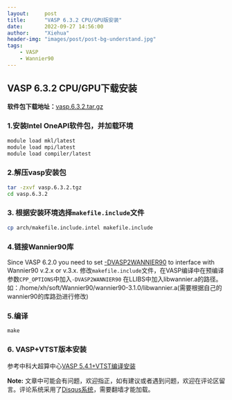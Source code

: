 ```yaml
---
layout:     post
title:      "VASP 6.3.2 CPU/GPU版安装"
date:       2022-09-27 14:56:00
author:     "Xiehua"
header-img: "images/post/post-bg-understand.jpg"
tags:
    - VASP
    - Wannier90
---
```

## VASP 6.3.2 CPU/GPU下载安装

**软件包下载地址：**[vasp.6.3.2.tar.gz][2]

### 1.安装Intel OneAPI软件包，并加载环境

```bash
module load mkl/latest
module load mpi/latest
module load compiler/latest
```

### 2.解压vasp安装包

```bash
tar -zxvf vasp.6.3.2.tgz
cd vasp.6.3.2
```

### 3. 根据安装环境选择`makefile.include`文件

```bash
cp arch/makefile.include.intel makefile.include
```

### 4.链接Wannier90库

Since VASP 6.2.0 you need to set [-DVASP2WANNIER90][4] to interface with Wannier90 v.2.x or v.3.x.
修改`makefile.include`文件，在VASP编译中在预编译参数`CPP_OPTIONS`中加入`-DVASP2WANNIER90`
在LLIBS中加入libwannier.a的路径。如：/home/xh/soft/Wannier90/wannier90-3.1.0/libwannier.a(需要根据自己的wannier90的库路劲进行修改)

### 5.编译

`make`

### 6. VASP+VTST版本安装  

参考中科大超算中心[VASP 5.4.1+VTST编译安装][3]

**Note:** 文章中可能会有问题，欢迎指正，如有建议或者遇到问题，欢迎在评论区留言。评论系统采用了[Disqus系统][1]，需要翻墙才能加载。

[1]:https://disqus.com/
[2]:https://stnuceducn-my.sharepoint.com/:u:/g/personal/1007034138_st_nuc_edu_cn/ERd-e349ISVJiFBOZXPbC1EBAcfTrXEJKdahLbPEBknsZA?e=2fKBIP
[3]:https://scc.ustc.edu.cn/2017/0330/c398a182092/page.htm
[4]:https://www.vasp.at/wiki/index.php/Precompiler_options#-DVASP2WANNIER90_and_-DVASP2WANNIER90v2
